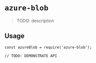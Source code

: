 # `azure-blob`

> TODO: description

## Usage

```
const azureBlob = require('azure-blob');

// TODO: DEMONSTRATE API
```
